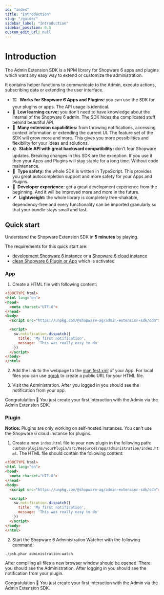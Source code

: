 ```yaml
---
id: "index"
title: "Introduction"
slug: "/guide/"
sidebar_label: "Introduction"
sidebar_position: 0.5
custom_edit_url: null
---
```


# Introduction

The Admin Extension SDK is a NPM library for Shopware 6 apps and plugins which want any easy way to extend or customize the administration.

It contains helper functions to communicate to the Admin, execute actions, subscribing data or extending the user interface.

- 🏗  **Works for Shopware 6 Apps and Plugins:** you can use the SDK for your plugins or apps. The API usage is identical.
- 🎢  **Low learning curve:** you don't need to have knowledge about the internal of the Shopware 6 admin. The SDK hides the complicated stuff behind beautiful API.
- 🧰  **Many extension capabilities:** from throwing notifications, accessing context information or extending the current UI. The feature set of the SDK will grow more and more. This gives you more possibilities and flexibility for your ideas and solutions.
- 🪨  **Stable API with great backward compatibility:** don't fear Shopware updates. Breaking changes in this SDK are the exception. If you use it then your Apps and Plugins will stay stable for a long time. Without code maintenance.
- 🧭  **Type safety:** the whole SDK is written in TypeScript. This provides you great autocompletion support and more safety for your Apps and Plugins.
- 💙  **Developer experience:** get a great development experience from the beginning. And it will be improved more and more in the future.
- 🪶  **Lightweight:** the whole library is completely tree-shakable, dependency-free and every functionality can be imported granularly so that your bundle stays small and fast.

## Quick start

Understand the Shopware Extension SDK in **5 minutes** by playing.

The requirements for this quick start are:
- [development Shopware 6 instance](https://developer.shopware.com/docs/guides/installation) or a [Shopware 6 cloud instance](https://www.shopware.com/en/products/shopware-cloud/)
- [clean Shopware 6 Plugin or App](https://developer.shopware.com/docs/guides/plugins/overview) which is activated

### App
1. Create a HTML file with following content:
```html
<!DOCTYPE html>
<html lang="en">
<head>
  <meta charset="UTF-8">
</head>
<body>
  <script src="https://unpkg.com/@shopware-ag/admin-extension-sdk/cdn"></script>

  <script>
    sw.notification.dispatch({
      title: 'My first notification',
      message: 'This was really easy to do'
    })
  </script>
</body>
</html>
```

2. Add the link to the webpage to the [manifest.xml](https://developer.shopware.com/docs/guides/plugins/apps/app-base-guide#manifest-file) of your App. For local files you can use [ngrok](https://ngrok.com/) to create a public URL for your HTML file.

3. Visit the Administration. After you logged in you should see the notification from your app.

Congratulation 🎉 You just create your first interaction with the Admin via the Admin Extension SDK.

### Plugin
**Notice:** Plugins are only working on self-hosted instances. You can't use the Shopware 6 cloud instance for plugins.

1. Create a new `index.html` file to your new plugin in the following path: `custom/plugins/yourPlugin/src/Resources/app/administration/index.html`. The HTML file should contain the following content:
```html
<!DOCTYPE html>
<html lang="en">
<head>
  <meta charset="UTF-8">
</head>
<body>
  <script src="https://unpkg.com/@shopware-ag/admin-extension-sdk/cdn"></script>

  <script>
    sw.notification.dispatch({
      title: 'My first notification',
      message: 'This was really easy to do'
    })
  </script>
</body>
</html>
```

2. Start the Shopware 6 Administration Watcher with the following command: 
```
./psh.phar administration:watch
```

After compiling all files a new browser window should be opened. There you should see the Administration. After logging in you should see the notification from your plugin.

Congratulation 🎉 You just create your first interaction with the Admin via the Admin Extension SDK.